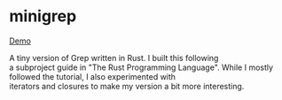# minigrep

[Demo](https://youtube.com/shorts/iKtacieakFw?feature=share)

A tiny version of Grep written in Rust. I built this following \
a subproject guide in "The Rust Programming Language".
While I mostly followed the tutorial, I also experimented with \
iterators and closures to make my version a bit more interesting.
